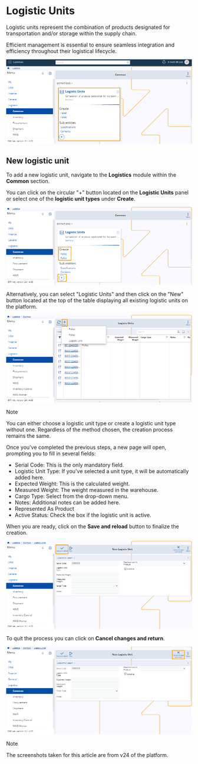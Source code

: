 # Logistic Units 

Logistic units represent the combination of products designated for transportation and/or storage within the supply chain. 

Efficient management is essential to ensure seamless integration and efficiency throughout their logistical lifecycle.

![picture](pictures/Logistic_Units_14_03.png)

## New logistic unit 

To add a new logistic unit, navigate to the **Logistics** module within the **Common** section. 

You can click on the circular "+" button located on the **Logistic Units** panel or select one of the **logistic unit types** under **Create**.

![picture](pictures/Logistic_Units_Create_14_03.png)

Alternatively, you can select "Logistic Units" and then click on the "New" button located at the top of the table displaying all existing logistic units on the platform.

![picture](pictures/Logistic_Units_New_14_03.png)

> [!NOTE]
> 
> You can either choose a logistic unit type or create a logistic unit type without one. 
> Regardless of the method chosen, the creation process remains the same.

Once you've completed the previous steps, a new page will open, prompting you to fill in several fields:

- Serial Code: This is the only mandatory field.
- Logistic Unit Type: If you've selected a unit type, it will be automatically added here.
- Expected Weight: This is the calculated weight.
- Measured Weight: The weight measured in the warehouse.
- Cargo Type: Select from the drop-down menu.
- Notes: Additional notes can be added here.
- Represented As Product
- Active Status: Check the box if the logistic unit is active.

When you are ready, click on the **Save and reload** button to finalize the creation. 

![picture](pictures/Logistical_Unit_Save_14_03.png)

To quit the process you can click on **Cancel changes and return**.

![picture](pictures/Logistical_Unit_Cancel_14_03.png)

> [!NOTE]
> 
> The screenshots taken for this article are from v24 of the platform.
